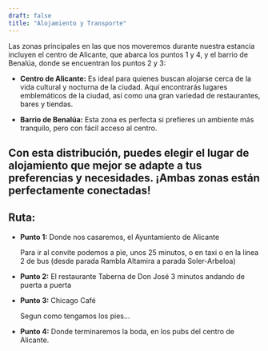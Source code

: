 ```yaml
---
draft: false
title: "Alojamiento y Transporte"
---
```



Las zonas principales en las que nos moveremos durante nuestra estancia incluyen el centro de Alicante, que abarca los puntos 1 y 4, y el barrio de Benalúa, donde se encuentran los puntos 2 y 3:

* **Centro de Alicante:** Es ideal para quienes buscan alojarse cerca de la vida cultural y nocturna de la ciudad. Aquí encontrarás lugares emblemáticos de la ciudad, así como una gran variedad de restaurantes, bares y tiendas.

* **Barrio de Benalúa:** Esta zona es perfecta si prefieres un ambiente más tranquilo, pero con fácil acceso al centro.

## Con esta distribución, puedes elegir el lugar de alojamiento que mejor se adapte a tus preferencias y necesidades. ¡Ambas zonas están perfectamente conectadas!
  
## Ruta:

  * **Punto 1:** Donde nos casaremos, el Ayuntamiento de Alicante
    
    Para ir al convite podemos a pìe, unos 25 minutos, o en taxi o en la línea 2 de bus (desde parada Rambla Altamira a parada Soler-Arbeloa)
  * **Punto 2:** El restaurante Taberna de Don José
    3 minutos andando de puerta a puerta
  * **Punto 3:** Chicago Café

    Segun como tengamos los pies...
  * **Punto 4:** Donde terminaremos la boda, en los pubs del centro de Alicante.



